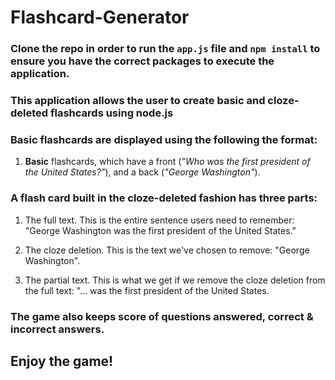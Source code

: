 # Flashcard-Generator

### Clone the repo in order to run the `app.js` file and `npm install` to ensure you have the correct packages to execute the application.

### This application allows the user to create basic and cloze-deleted flashcards using node.js

### Basic flashcards are displayed using the following the format:

 1. **Basic** flashcards, which have a front (_"Who was the first president of the United States?"_), and a back (_"George Washington"_).

### A flash card built in the cloze-deleted fashion has three parts:

 1. The full text. This is the entire sentence users need to remember: "George Washington was the first president of the United States."

 2. The cloze deletion. This is the text we've chosen to remove: "George Washington".

 3. The partial text. This is what we get if we remove the cloze deletion from the full text: "... was the first president of the United States.

### The game also keeps score of questions answered, correct & incorrect answers.

## Enjoy the game!
